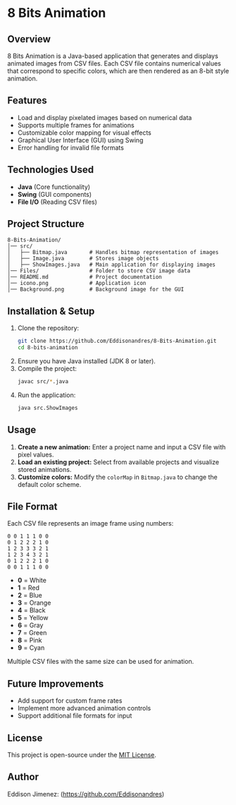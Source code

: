 # 8 Bits Animation

## Overview

8 Bits Animation is a Java-based application that generates and displays animated images from CSV files. Each CSV file contains numerical values that correspond to specific colors, which are then rendered as an 8-bit style animation.

## Features

- Load and display pixelated images based on numerical data
- Supports multiple frames for animations
- Customizable color mapping for visual effects
- Graphical User Interface (GUI) using Swing
- Error handling for invalid file formats

## Technologies Used

- **Java** (Core functionality)
- **Swing** (GUI components)
- **File I/O** (Reading CSV files)

## Project Structure

```
8-Bits-Animation/
│── src/
│   ├── Bitmap.java       # Handles bitmap representation of images
│   ├── Image.java        # Stores image objects
│   ├── ShowImages.java   # Main application for displaying images
│── Files/                # Folder to store CSV image data
│── README.md             # Project documentation
│── icono.png             # Application icon
│── Background.png        # Background image for the GUI
```

## Installation & Setup

1. Clone the repository:
   ```sh
   git clone https://github.com/Eddisonandres/8-Bits-Animation.git
   cd 8-bits-animation
   ```
2. Ensure you have Java installed (JDK 8 or later).
3. Compile the project:
   ```sh
   javac src/*.java
   ```
4. Run the application:
   ```sh
   java src.ShowImages
   ```

## Usage

1. **Create a new animation:** Enter a project name and input a CSV file with pixel values.
2. **Load an existing project:** Select from available projects and visualize stored animations.
3. **Customize colors:** Modify the `colorMap` in `Bitmap.java` to change the default color scheme.

## File Format

Each CSV file represents an image frame using numbers:

```
0 0 1 1 1 0 0
0 1 2 2 2 1 0
1 2 3 3 3 2 1
1 2 3 4 3 2 1
0 1 2 2 2 1 0
0 0 1 1 1 0 0
```

- **0** = White
- **1** = Red
- **2** = Blue
- **3** = Orange
- **4** = Black
- **5** = Yellow
- **6** = Gray
- **7** = Green
- **8** = Pink
- **9** = Cyan

Multiple CSV files with the same size can be used for animation.

## Future Improvements

- Add support for custom frame rates
- Implement more advanced animation controls
- Support additional file formats for input

## License

This project is open-source under the [MIT License](LICENSE).

## Author

Eddison Jimenez: (https://github.com/Eddisonandres)


